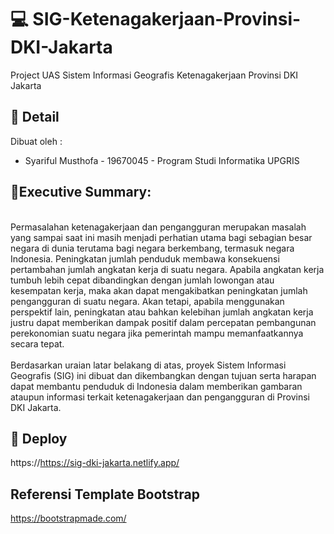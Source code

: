 # 💻 SIG-Ketenagakerjaan-Provinsi-DKI-Jakarta
Project UAS Sistem Informasi Geografis Ketenagakerjaan Provinsi DKI Jakarta

## 📃 Detail
Dibuat oleh : <br>
  - Syariful Musthofa - 19670045 - Program Studi Informatika UPGRIS

## 📌Executive Summary:
  <br>Permasalahan ketenagakerjaan dan pengangguran merupakan masalah yang sampai saat ini masih menjadi perhatian utama bagi sebagian besar negara di dunia terutama bagi negara berkembang, termasuk negara Indonesia. Peningkatan jumlah penduduk membawa konsekuensi pertambahan jumlah angkatan kerja di suatu negara. Apabila angkatan kerja tumbuh lebih cepat dibandingkan dengan jumlah lowongan atau kesempatan kerja, maka akan dapat mengakibatkan peningkatan jumlah pengangguran di suatu negara. Akan tetapi, apabila menggunakan perspektif lain, peningkatan atau bahkan kelebihan jumlah angkatan kerja justru dapat memberikan dampak positif dalam percepatan pembangunan perekonomian suatu negara jika pemerintah mampu memanfaatkannya secara tepat. <br><br>
   Berdasarkan uraian latar belakang di atas, proyek Sistem Informasi Geografis (SIG) ini dibuat dan dikembangkan dengan tujuan serta harapan dapat membantu penduduk di Indonesia dalam memberikan gambaran ataupun informasi terkait ketenagakerjaan dan pengangguran di Provinsi DKI Jakarta.

## :rocket: Deploy
  https://https://sig-dki-jakarta.netlify.app/
  
## Referensi Template Bootstrap 
https://bootstrapmade.com/
